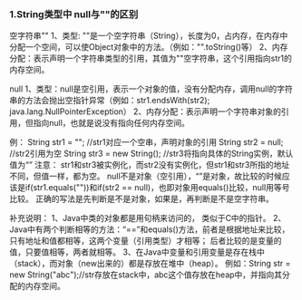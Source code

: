 ### 1.String类型中 null与""的区别

空字符串""
1、类型: ""是一个空字符串（String），长度为0，占内存，在内存中分配一个空间，可以使Object对象中的方法。（例如："".toString()等）
2、内存分配：表示声明一个字符串类型的引用，其值为""空字符串，这个引用指向str1的内存空间。

null
1、类型：null是空引用，表示一个对象的值，没有分配内存，调用null的字符串的方法会抛出空指针异常（例如：str1.endsWith(str2); java.lang.NullPointerException）
2、内存分配：表示声明一个字符串对象的引用，但指向null，也就是说没有指向任何内存空间。

例： String str1 = ""; //str1对应一个空串，声明对象的引用
String str2 = null; //str2引用为空
String str3 = new String(); //str3将指向具体的String实例，默认值为“”
注意：
str1和str3被实例化，而str2没有实例化，但str1和str3所指的地址不同，但值一样，都为空。
null不是对象（空引用），“”是对象，故比较的时候应该是if(str1.equals(""))和if(str2 == null)，也即对象用equals()比较，null用等号比较。
正确的写法是先判断是不是对象，如果是，再判断是不是空字符串。

补充说明：
1、Java中类的对象都是用句柄来访问的， 类似于C中的指针。
2、Java中有两个判断相等的方法：“==”和equals()方法，前者是根据地址来比较，只有地址和值都相等，这两个变量（引用类型）才相等；
后者比较的是变量的值，只要值相等，两者就相等。
3、在Java中变量和引用变量是存在栈中（stack），而对象（new出来的）都是存放在堆中（heap）。
例如：String str = new String("abc");//str存放在stack中，abc这个值存放在heap中，并指向其分配的内存空间。

